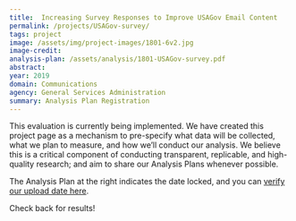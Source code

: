 ```yaml
---
title:  Increasing Survey Responses to Improve USAGov Email Content
permalink: /projects/USAGov-survey/
tags: project  
image: /assets/img/project-images/1801-6v2.jpg
image-credit: 
analysis-plan: /assets/analysis/1801-USAGov-survey.pdf
abstract: 
year: 2019  
domain: Communications
agency: General Services Administration
summary: Analysis Plan Registration
---
```

This evaluation is currently being implemented. We have created this project page as a mechanism to pre-specify what data will be collected, what we plan to measure, and how we’ll conduct our analysis. We believe this is a critical component of conducting transparent, replicable, and high-quality research; and aim to share our Analysis Plans whenever possible.

The Analysis Plan at the right indicates the date locked, and you can <a href="https://github.com/gsa-oes/office-of-evaluation-sciences/tree/master/assets/analysis">verify our upload date here</a>. 

Check back for results!
